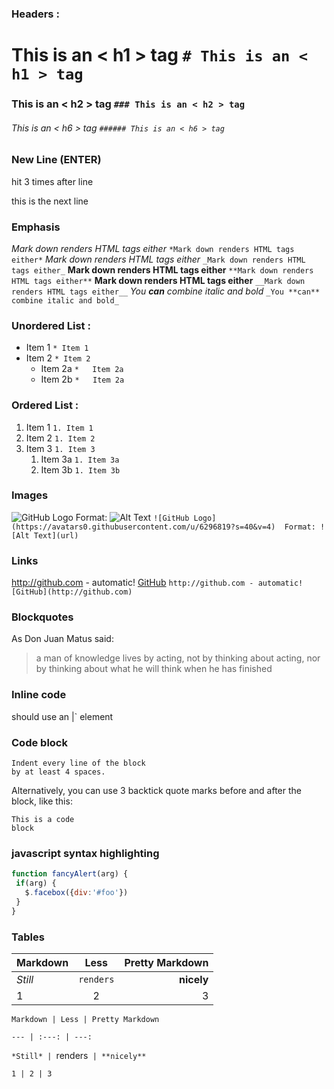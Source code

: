 ### Headers : 
  # This is an < h1 > tag    `# This is an < h1 > tag  ` 
  ### This is an < h2 > tag   `### This is an < h2 > tag ` 
  ###### This is an < h6 > tag   `###### This is an < h6 > tag` 
### New Line (ENTER)
hit <Enter> 3 times after line 

this is the next line

### Emphasis
 *Mark down renders HTML tags either*    ` *Mark down renders HTML tags either* ` 
  _Mark down renders HTML tags either_   `_Mark down renders HTML tags either_`
 **Mark down renders HTML tags either**  `**Mark down renders HTML tags either**` 
 __Mark down renders HTML tags either__  `__Mark down renders HTML tags either__`
_You **can** combine italic and bold_   `_You **can** combine italic and bold_` 
### Unordered List : 
 * Item 1    `* Item 1 `
 * Item 2    `* Item 2`
   * Item 2a `*   Item 2a`
   * Item 2b `*   Item 2a`
### Ordered List : 
 1. Item 1 `1. Item 1`
 1. Item 2 `1. Item 2 `
 1. Item 3 `1. Item 3`
    1. Item 3a `1. Item 3a`
    1. Item 3b `1. Item 3b`
### Images
  ![GitHub Logo](https://avatars0.githubusercontent.com/u/6296819?s=40&v=4) 
  Format: ![Alt Text](url)  `![GitHub Logo](https://avatars0.githubusercontent.com/u/6296819?s=40&v=4) 
  Format: ![Alt Text](url) `
### Links
  http://github.com - automatic! 
 [GitHub](http://github.com)  `http://github.com - automatic! 
 [GitHub](http://github.com)`
### Blockquotes
 As Don Juan Matus said: 
 > a man of knowledge lives by acting, not by thinking about acting,
 > nor by thinking about what he will think when he has finished 
### Inline code
 should use an |<addr>` element 
### Code block
    Indent every line of the block 
    by at least 4 spaces.
	
  Alternatively, you can use 3 backtick quote marks before and after the block, like this:
```
This is a code 
block
```
### javascript syntax highlighting
 ```javascript
function fancyAlert(arg) {
  if(arg) {
    $.facebox({div:'#foo'})
  }
}
```
### Tables
Markdown | Less | Pretty Markdown
--- | :---: | ---:               
*Still* | `renders` | **nicely** 
1 | 2 | 3                       

  `Markdown | Less | Pretty Markdown `
  
  `--- | :---: | ---:`
  
  `*Still* | `renders` | **nicely**`
  
  `1 | 2 | 3`
